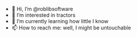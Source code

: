 - 👋 Hi, I’m @roblibsoftware
- 👀 I’m interested in tractors
- 🌱 I’m currently learning how little I know
- 📫 How to reach me: well, I might be untouchable

<!---
roblibsoftware/roblibsoftware is a ✨ special ✨ repository because its `README.md` (this file) appears on your GitHub profile.
You can click the Preview link to take a look at your changes.
--->
